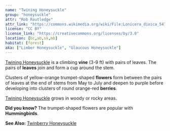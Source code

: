 ```yaml
---
name: "Twining Honeysuckle"
group: "honeysuckle"
attr: "Rob Routledge"
attr_link: "https://commons.wikimedia.org/wiki/File:Lonicera_dioica_5473501.jpg"
license: "CC BY"
license_link: "https://creativecommons.org/licenses/by/3.0"
location: [bc,ab,sk,mb]
habitat: [forest]
aka: ["Limber Honeysuckle", "Glaucous Honeysuckle"]
---
```

[Twining Honeysuckle](/trees/twinhon/) is a climbing **vine** (3-9 ft) with pairs of leaves. The pairs of **leaves** join and form a cup around the stem.

Clusters of yellow-orange trumpet-shaped **flowers** form between the pairs of leaves at the end of stems from May to July and deepen to purple before developing into clusters of round orange-red **berries**.

[Twining Honeysuckle](/trees/twinhon/) grows in woody or rocky areas.

**Did you know?** The trumpet-shaped flowers are popular with **Hummingbirds**.

<!-- generated, do not edit -->
**See Also:**
[Twinberry Honeysuckle](/trees/twibhon/)
